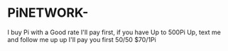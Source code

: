 # PiNETWORK-
I buy Pi with a Good rate I'll pay first, if you have Up to 500Pi Up, text me and follow me up up I'll pay you first 50/50 $70/1Pi 
